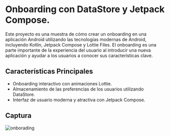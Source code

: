 # Onboarding con DataStore y Jetpack Compose.

Este proyecto es una muestra de cómo crear un onboarding en una aplicación Android utilizando las tecnologías modernas de Android, incluyendo Kotlin, Jetpack Compose y Lottie Files. El onboarding es una parte importante de la experiencia del usuario al introducir una nueva aplicación y ayudar a los usuarios a conocer sus características clave.

## Características Principales

- Onboarding interactivo con animaciones Lottie.
- Almacenamiento de las preferencias de los usuarios utilizando DataStore.
- Interfaz de usuario moderna y atractiva con Jetpack Compose.

## Captura

![onborading](https://github.com/jamirou/Personal_Schedule/assets/48457084/055f453b-745f-43f1-822a-3f7acfcbf60e)
